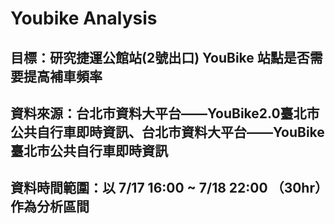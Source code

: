 # Youbike Analysis
## 目標：研究捷運公館站(2號出口) YouBike 站點是否需要提高補車頻率
## 資料來源：台北市資料大平台——YouBike2.0臺北市公共自行車即時資訊、台北市資料大平台——YouBike臺北市公共自行車即時資訊
## 資料時間範圍：以 7/17 16:00 ~ 7/18 22:00 （30hr）作為分析區間
